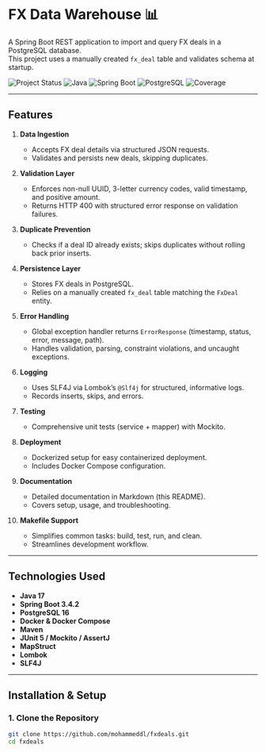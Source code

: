# FX Data Warehouse 📊

A Spring Boot REST application to import and query FX deals in a PostgreSQL database.  
This project uses a manually created `fx_deal` table and validates schema at startup.

![Project Status](https://img.shields.io/badge/Status-Production--Ready-green)
![Java](https://img.shields.io/badge/Java-17-orange)
![Spring Boot](https://img.shields.io/badge/Spring%20Boot-3.4.2-green)
![PostgreSQL](https://img.shields.io/badge/PostgreSQL-16-blue)
![Coverage](https://img.shields.io/badge/Coverage-90%25-brightgreen)

---

## Features

1. **Data Ingestion**
   - Accepts FX deal details via structured JSON requests.
   - Validates and persists new deals, skipping duplicates.

2. **Validation Layer**
   - Enforces non-null UUID, 3-letter currency codes, valid timestamp, and positive amount.
   - Returns HTTP 400 with structured error response on validation failures.

3. **Duplicate Prevention**
   - Checks if a deal ID already exists; skips duplicates without rolling back prior inserts.

4. **Persistence Layer**
   - Stores FX deals in PostgreSQL.
   - Relies on a manually created `fx_deal` table matching the `FxDeal` entity.

5. **Error Handling**
   - Global exception handler returns `ErrorResponse` (timestamp, status, error, message, path).
   - Handles validation, parsing, constraint violations, and uncaught exceptions.

6. **Logging**
   - Uses SLF4J via Lombok’s `@Slf4j` for structured, informative logs.
   - Records inserts, skips, and errors.

7. **Testing**
   - Comprehensive unit tests (service + mapper) with Mockito.

8. **Deployment**
   - Dockerized setup for easy containerized deployment.
   - Includes Docker Compose configuration.

9. **Documentation**
   - Detailed documentation in Markdown (this README).
   - Covers setup, usage, and troubleshooting.

10. **Makefile Support**
    - Simplifies common tasks: build, test, run, and clean.
    - Streamlines development workflow.

---

## Technologies Used

- **Java 17**  
- **Spring Boot 3.4.2**  
- **PostgreSQL 16**  
- **Docker & Docker Compose**  
- **Maven**  
- **JUnit 5 / Mockito / AssertJ**  
- **MapStruct**  
- **Lombok**  
- **SLF4J**

---

## Installation & Setup

### 1. Clone the Repository
```bash
git clone https://github.com/mohammeddl/fxdeals.git
cd fxdeals
